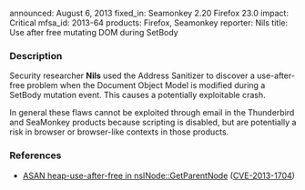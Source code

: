 announced: August 6, 2013
fixed_in: Seamonkey 2.20
          Firefox 23.0
impact: Critical
mfsa_id: 2013-64
products: Firefox, Seamonkey
reporter: Nils
title: Use after free mutating DOM during SetBody

<h3>Description</h3>

<p>Security researcher <strong>Nils</strong> used the Address Sanitizer to
discover a use-after-free problem when the Document Object Model is modified
during a SetBody mutation event. This causes a potentially exploitable
crash.</p>

<p class="note">In general these flaws cannot be exploited through email in the
Thunderbird and SeaMonkey products because scripting is disabled, but are
potentially a risk in browser or browser-like contexts in those products.</p>


<h3>References</h3>

<ul>
  <li><a href="https://bugzilla.mozilla.org/show_bug.cgi?id=883313">
       ASAN heap-use-after-free in nsINode::GetParentNode</a> (<a href="http://cve.mitre.org/cgi-bin/cvename.cgi?name=CVE-2013-1704" class="ex-ref">CVE-2013-1704</a>)</li>
</ul>



